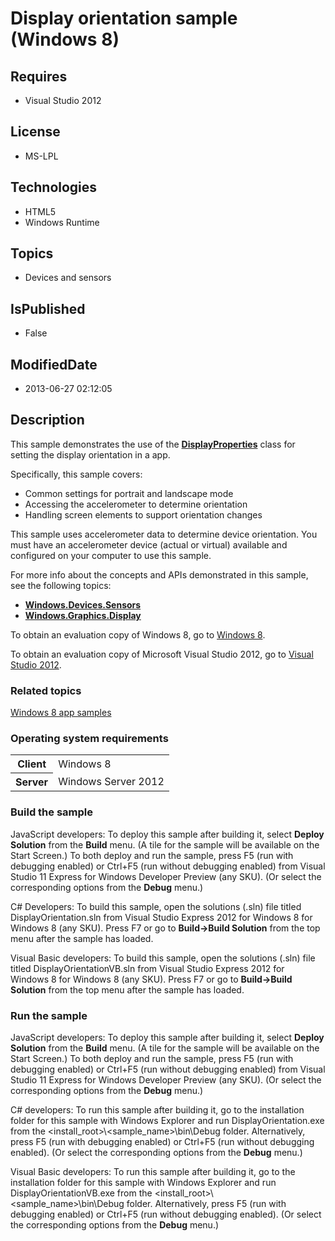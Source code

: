 # Display orientation sample (Windows 8)
## Requires
* Visual Studio 2012
## License
* MS-LPL
## Technologies
* HTML5
* Windows Runtime
## Topics
* Devices and sensors
## IsPublished
* False
## ModifiedDate
* 2013-06-27 02:12:05
## Description

<div id="mainSection">
<p>This sample demonstrates the use of the <a href="http://msdn.microsoft.com/library/windows/apps/br226143">
<b>DisplayProperties</b></a> class for setting the display orientation in a app. </p>
<p>Specifically, this sample covers:</p>
<ul>
<li>Common settings for portrait and landscape mode </li><li>Accessing the accelerometer to determine orientation </li><li>Handling screen elements to support orientation changes </li></ul>
<p>This sample uses accelerometer data to determine device orientation. You must have an accelerometer device (actual or virtual) available and configured on your computer to use this sample.</p>
<p>For more info about the concepts and APIs demonstrated in this sample, see the following topics:</p>
<ul>
<li><a href="http://msdn.microsoft.com/library/windows/apps/br206408"><b>Windows.Devices.Sensors</b></a>
</li><li><a href="http://msdn.microsoft.com/library/windows/apps/br226166"><b>Windows.Graphics.Display</b></a>
</li></ul>
<p></p>
<p>To obtain an evaluation copy of Windows&nbsp;8, go to <a href="http://go.microsoft.com/fwlink/p/?linkid=241655">
Windows&nbsp;8</a>.</p>
<p>To obtain an evaluation copy of Microsoft Visual Studio&nbsp;2012, go to <a href="http://go.microsoft.com/fwlink/p/?linkid=241656">
Visual Studio&nbsp;2012</a>.</p>
<h3><a id="related_topics"></a>Related topics</h3>
<dl><dt><a href="http://go.microsoft.com/fwlink/p/?LinkID=227694">Windows 8 app samples</a>
</dt></dl>
<h3>Operating system requirements</h3>
<table>
<tbody>
<tr>
<th>Client</th>
<td><dt>Windows&nbsp;8 </dt></td>
</tr>
<tr>
<th>Server</th>
<td><dt>Windows Server&nbsp;2012 </dt></td>
</tr>
</tbody>
</table>
<h3>Build the sample</h3>
<p>JavaScript developers: To deploy this sample after building it, select <b>Deploy Solution</b> from the
<b>Build</b> menu. (A tile for the sample will be available on the Start Screen.) To both deploy and run the sample, press F5 (run with debugging enabled) or Ctrl&#43;F5 (run without debugging enabled) from Visual Studio 11 Express for Windows Developer Preview
 (any SKU). (Or select the corresponding options from the <b>Debug</b> menu.) </p>
<p>C# Developers: To build this sample, open the solutions (.sln) file titled DisplayOrientation.sln from Visual Studio Express&nbsp;2012 for Windows&nbsp;8 for Windows&nbsp;8 (any SKU). Press F7 or go to
<b>Build-&gt;Build Solution</b> from the top menu after the sample has loaded.</p>
<p>Visual Basic developers: To build this sample, open the solutions (.sln) file titled DisplayOrientationVB.sln from Visual Studio Express&nbsp;2012 for Windows&nbsp;8 for Windows&nbsp;8 (any SKU). Press F7 or go to
<b>Build-&gt;Build Solution</b> from the top menu after the sample has loaded.</p>
<h3>Run the sample</h3>
<p>JavaScript developers: To deploy this sample after building it, select <b>Deploy Solution</b> from the
<b>Build</b> menu. (A tile for the sample will be available on the Start Screen.) To both deploy and run the sample, press F5 (run with debugging enabled) or Ctrl&#43;F5 (run without debugging enabled) from Visual Studio 11 Express for Windows Developer Preview
 (any SKU). (Or select the corresponding options from the <b>Debug</b> menu.) </p>
<p>C# developers: To run this sample after building it, go to the installation folder for this sample with Windows Explorer and run DisplayOrientation.exe from the &lt;install_root&gt;\&lt;sample_name&gt;\bin\Debug folder. Alternatively, press F5 (run with
 debugging enabled) or Ctrl&#43;F5 (run without debugging enabled). (Or select the corresponding options from the
<b>Debug</b> menu.)</p>
<p>Visual Basic developers: To run this sample after building it, go to the installation folder for this sample with Windows Explorer and run DisplayOrientationVB.exe from the &lt;install_root&gt;\&lt;sample_name&gt;\bin\Debug folder. Alternatively, press F5
 (run with debugging enabled) or Ctrl&#43;F5 (run without debugging enabled). (Or select the corresponding options from the
<b>Debug</b> menu.)</p>
</div>
